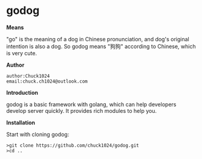 # godog

**Means**


"go" is the meaning of a dog in Chinese pronunciation, and dog's original intention is also a dog. So godog means "狗狗" according to Chinese, which is very cute.


**Author**

```
author:Chuck1024
email:chuck.ch1024@outlook.com
```

**Introduction**

godog is a basic framework with golang, which can help developers develop server quickly. It provides rich modules to help you.

**Installation**

Start with cloning godog:

```
>git clone https://github.com/chuck1024/godog.git
>cd ..
```
  

